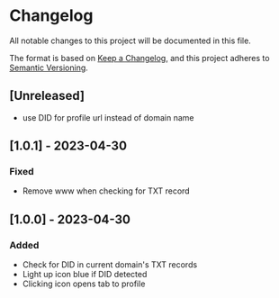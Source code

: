# Changelog

All notable changes to this project will be documented in this file.

The format is based on [Keep a Changelog](https://keepachangelog.com/en/1.0.0/),
and this project adheres to [Semantic Versioning](https://semver.org/spec/v2.0.0.html).

## [Unreleased]

- use DID for profile url instead of domain name

## [1.0.1] - 2023-04-30

### Fixed

- Remove www when checking for TXT record

## [1.0.0] - 2023-04-30

### Added

- Check for DID in current domain's TXT records
- Light up icon blue if DID detected
- Clicking icon opens tab to profile
